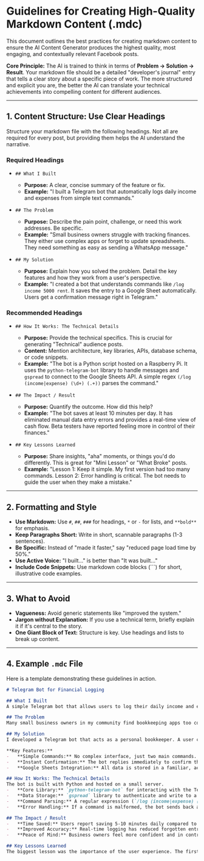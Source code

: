 # Guidelines for Creating High-Quality Markdown Content (.mdc)

This document outlines the best practices for creating markdown content to ensure the AI Content Generator produces the highest quality, most engaging, and contextually relevant Facebook posts.

**Core Principle:** The AI is trained to think in terms of **Problem → Solution → Result**. Your markdown file should be a detailed "developer's journal" entry that tells a clear story about a specific piece of work. The more structured and explicit you are, the better the AI can translate your technical achievements into compelling content for different audiences.

---

## 1. Content Structure: Use Clear Headings

Structure your markdown file with the following headings. Not all are required for every post, but providing them helps the AI understand the narrative.

### Required Headings

-   `## What I Built`
    -   **Purpose:** A clear, concise summary of the feature or fix.
    -   **Example:** "I built a Telegram bot that automatically logs daily income and expenses from simple text commands."

-   `## The Problem`
    -   **Purpose:** Describe the pain point, challenge, or need this work addresses. Be specific.
    -   **Example:** "Small business owners struggle with tracking finances. They either use complex apps or forget to update spreadsheets. They need something as easy as sending a WhatsApp message."

-   `## My Solution`
    -   **Purpose:** Explain how you solved the problem. Detail the key features and how they work from a user's perspective.
    -   **Example:** "I created a bot that understands commands like `/log income 5000 rent`. It saves the entry to a Google Sheet automatically. Users get a confirmation message right in Telegram."

### Recommended Headings

-   `## How It Works: The Technical Details`
    -   **Purpose:** Provide the technical specifics. This is crucial for generating "Technical" audience posts.
    -   **Content:** Mention architecture, key libraries, APIs, database schema, or code snippets.
    -   **Example:** "The bot is a Python script hosted on a Raspberry Pi. It uses the `python-telegram-bot` library to handle messages and `gspread` to connect to the Google Sheets API. A simple regex `(/log (income|expense) (\d+) (.+))` parses the command."

-   `## The Impact / Result`
    -   **Purpose:** Quantify the outcome. How did this help?
    -   **Example:** "The bot saves at least 10 minutes per day. It has eliminated manual data entry errors and provides a real-time view of cash flow. Beta testers have reported feeling more in control of their finances."

-   `## Key Lessons Learned`
    -   **Purpose:** Share insights, "aha" moments, or things you'd do differently. This is great for "Mini Lesson" or "What Broke" posts.
    -   **Example:** "Lesson 1: Keep it simple. My first version had too many commands. Lesson 2: Error handling is critical. The bot needs to guide the user when they make a mistake."

---

## 2. Formatting and Style

-   **Use Markdown:** Use `#`, `##`, `###` for headings, `*` or `-` for lists, and `**bold**` for emphasis.
-   **Keep Paragraphs Short:** Write in short, scannable paragraphs (1-3 sentences).
-   **Be Specific:** Instead of "made it faster," say "reduced page load time by 50%."
-   **Use Active Voice:** "I built..." is better than "It was built..."
-   **Include Code Snippets:** Use markdown code blocks (```) for short, illustrative code examples.

---

## 3. What to Avoid

-   **Vagueness:** Avoid generic statements like "improved the system."
-   **Jargon without Explanation:** If you use a technical term, briefly explain it if it's central to the story.
-   **One Giant Block of Text:** Structure is key. Use headings and lists to break up content.

---

## 4. Example `.mdc` File

Here is a template demonstrating these guidelines in action.

```markdown
# Telegram Bot for Financial Logging

## What I Built
A simple Telegram bot that allows users to log their daily income and expenses directly from chat using simple commands.

## The Problem
Many small business owners in my community find bookkeeping apps too complicated and time-consuming. They often forget to log transactions, leading to inaccurate financial records. They needed a tool that was as fast and easy as sending a message to a friend.

## My Solution
I developed a Telegram bot that acts as a personal bookkeeper. A user can send a message like `/log income 5000 Shop 1 sales` or `/log expense 1500 transport`, and the bot instantly records the transaction in a private Google Sheet.

**Key Features:**
-   **Simple Commands:** No complex interface, just two main commands.
-   **Instant Confirmation:** The bot replies immediately to confirm the entry.
-   **Google Sheets Integration:** All data is stored in a familiar, accessible format.

## How It Works: The Technical Details
The bot is built with Python and hosted on a small server.
-   **Core Library:** `python-telegram-bot` for interacting with the Telegram API.
-   **Data Storage:** `gspread` library to authenticate and write to a specific Google Sheet.
-   **Command Parsing:** A regular expression (`/log (income|expense) (\d+) (.+)`) is used to parse the user's message into structured data (type, amount, description).
-   **Error Handling:** If a command is malformed, the bot sends back a helpful message with the correct format.

## The Impact / Result
-   **Time Saved:** Users report saving 5-10 minutes daily compared to manual spreadsheet entry.
-   **Improved Accuracy:** Real-time logging has reduced forgotten entries by over 90% in beta testing.
-   **Peace of Mind:** Business owners feel more confident and in control of their finances.

## Key Lessons Learned
The biggest lesson was the importance of the user experience. The first version required multiple steps, but simplifying it to a single command made all the difference in adoption. Securely managing API keys using environment variables was also a critical security measure.
``` 